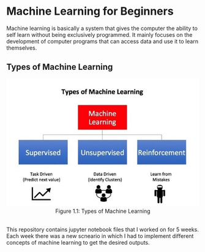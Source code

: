 # Machine Learning for Beginners
Machine learning is basically a system that gives the computer the ability to self learn without being exclusively programmed. It mainly focuses on the development of computer programs that can access data and use it to learn themselves.

## Types of Machine Learning

<p align="center">
<img src="./Figures/ML1.JPG"></br>
Figure 1.1: Types of Machine Learning 
</br></br>

This repository contains jupyter notebook files that I worked on for 5 weeks. Each week there was a new scneario in which I had to implement different concepts of machine learning to get the desired outputs.
